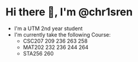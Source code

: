 # Hi there 👋, I'm @chr1sren
- I'm a UTM 2nd year student
- I'm currently take the following Course:
  - CSC207 209 236 263 258
  - MAT202 232 236 244 264
  - STA256 260
